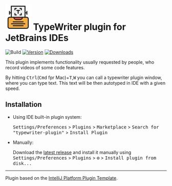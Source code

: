 # ![](src/main/resources/META-INF/pluginIcon.svg) TypeWriter plugin for JetBrains IDEs

![Build](https://github.com/asm0dey/typewriter-plugin/workflows/Build/badge.svg)
[![Version](https://img.shields.io/jetbrains/plugin/v/20245.svg)](https://plugins.jetbrains.com/plugin/20245)
[![Downloads](https://img.shields.io/jetbrains/plugin/d/20245.svg)](https://plugins.jetbrains.com/plugin/20245)

<!-- Plugin description -->

This plugin implements functionality usually requested by people, who record videos of some code features.

By hitting <kbd>Ctrl</kbd>(<kbd>Cmd</kbd> fpr Mac)+<kbd>T</kbd>,<kbd>W</kbd> you can call a typewriter plugin window, where you can type text. This text will be then autotyped in IDE with a given speed.

<!-- Plugin description end -->

## Installation

- Using IDE built-in plugin system:
  
  <kbd>Settings/Preferences</kbd> > <kbd>Plugins</kbd> > <kbd>Marketplace</kbd> > <kbd>Search for "typewriter-plugin"</kbd> >
  <kbd>Install Plugin</kbd>
  
- Manually:

  Download the [latest release](https://github.com/asm0dey/typewriter-plugin/releases/latest) and install it manually using
  <kbd>Settings/Preferences</kbd> > <kbd>Plugins</kbd> > <kbd>⚙️</kbd> > <kbd>Install plugin from disk...</kbd>


---
Plugin based on the [IntelliJ Platform Plugin Template][template].

[template]: https://github.com/JetBrains/intellij-platform-plugin-template

